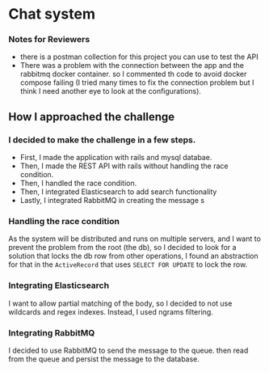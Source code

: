 # Chat system 


### Notes for Reviewers
* there is a postman collection for this project you can use
to test the API
* There was a problem with the connection between the app and the rabbitmq docker container. so I commented th code to avoid docker compose failing (I tried many times to fix the connection problem but I think I need another eye to look at the configurations).



## How I approached the challenge

### I decided to make the challenge in a few steps.
* First, I made the application with rails and mysql databae.
* Then, I made the REST API with rails without handling the race condition.
* Then, I handled the race condition.
* Then, I integrated Elasticsearch to add search functionality
* Lastly, I integrated RabbitMQ in creating the message
s
### Handling the race condition
As the system will be distributed and runs on multiple servers, and I want to prevent the problem from the root (the db), so I decided to look for a solution that locks the db row from other operations, I found an abstraction for that in the `ActiveRecord` that uses `SELECT FOR UPDATE` to lock the row.

### Integrating Elasticsearch
I want to allow partial matching of the body, so I decided to not use wildcards and regex indexes. Instead, I used ngrams filtering.

### Integrating RabbitMQ
I decided to use RabbitMQ to send the message to the queue. then read from the queue and persist the message to the database.

